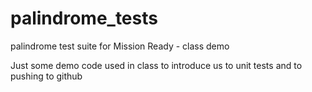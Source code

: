 # palindrome_tests
palindrome test suite for Mission Ready -  class demo

Just some demo code used in class to introduce us to unit tests and to pushing to github
